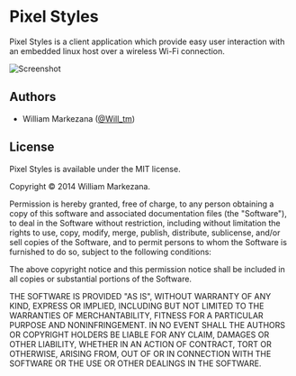 # Pixel Styles

Pixel Styles is a client application which provide easy user interaction with an embedded linux host over a wireless Wi-Fi connection.

![Screenshot](http://download.will-tm.com/github/demo2.png)

## Authors

* William Markezana ([@Will_tm](https://twitter.com/Will_tm))

## License

Pixel Styles is available under the MIT license.

Copyright © 2014 William Markezana.

Permission is hereby granted, free of charge, to any person obtaining a copy of this software and associated documentation files (the "Software"), to deal in the Software without restriction, including without limitation the rights to use, copy, modify, merge, publish, distribute, sublicense, and/or sell copies of the Software, and to permit persons to whom the Software is furnished to do so, subject to the following conditions:

The above copyright notice and this permission notice shall be included in all copies or substantial portions of the Software.

THE SOFTWARE IS PROVIDED "AS IS", WITHOUT WARRANTY OF ANY KIND, EXPRESS OR IMPLIED, INCLUDING BUT NOT LIMITED TO THE WARRANTIES OF MERCHANTABILITY, FITNESS FOR A PARTICULAR PURPOSE AND NONINFRINGEMENT. IN NO EVENT SHALL THE AUTHORS OR COPYRIGHT HOLDERS BE LIABLE FOR ANY CLAIM, DAMAGES OR OTHER LIABILITY, WHETHER IN AN ACTION OF CONTRACT, TORT OR OTHERWISE, ARISING FROM, OUT OF OR IN CONNECTION WITH THE SOFTWARE OR THE USE OR OTHER DEALINGS IN THE SOFTWARE.
